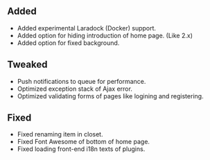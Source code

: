 ## Added

- Added experimental Laradock (Docker) support.
- Added option for hiding introduction of home page. (Like 2.x)
- Added option for fixed background.

## Tweaked

- Push notifications to queue for performance.
- Optimized exception stack of Ajax error.
- Optimized validating forms of pages like logining and registering.

## Fixed

- Fixed renaming item in closet.
- Fixed Font Awesome of bottom of home page.
- Fixed loading front-end i18n texts of plugins.
